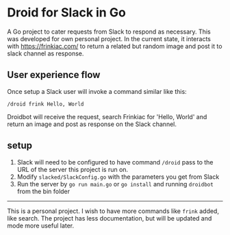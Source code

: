 # Droid for Slack in Go

A Go project to cater requests from Slack to respond as necessary. This was developed for own personal project. In the current state, it interacts with <https://frinkiac.com/> to return a related but random image and post it to slack channel as response.

## User experience flow

Once setup a Slack user will invoke a command similar like this:

`/droid frink Hello, World`

Droidbot will receive the request, search Frinkiac for 'Hello, World' and return an image and post as response on the Slack channel.

## setup

1. Slack will need to be configured to have command `/droid` pass to the URL of the server this project is run on.
2. Modify `slacked/SlackConfig.go` with the parameters you get from Slack
3. Run the server by `go run main.go` or `go install` and running `droidbot` from the bin folder

--------------------------------------------------------------------------------

This is a personal project. I wish to have more commands like `frink` added, like search. The project has less documentation, but will be updated and mode more useful later.
